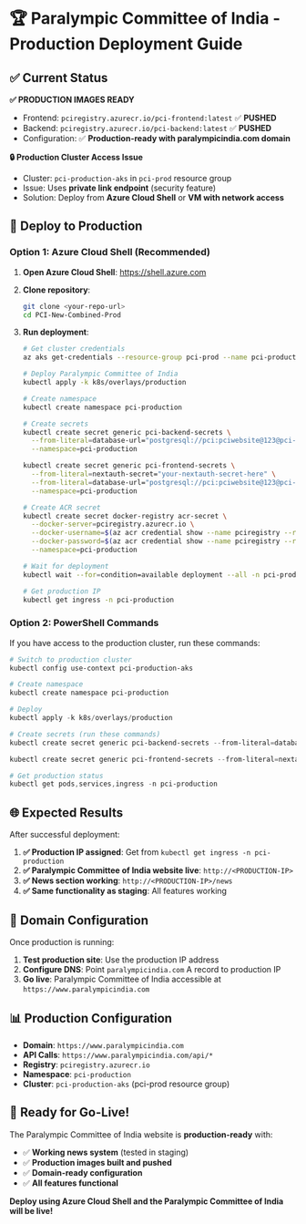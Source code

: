 # 🏆 Paralympic Committee of India - Production Deployment Guide

## ✅ **Current Status**

**✅ PRODUCTION IMAGES READY**
- Frontend: `pciregistry.azurecr.io/pci-frontend:latest` ✅ **PUSHED**
- Backend: `pciregistry.azurecr.io/pci-backend:latest` ✅ **PUSHED**
- Configuration: ✅ **Production-ready with paralympicindia.com domain**

**🔒 Production Cluster Access Issue**
- Cluster: `pci-production-aks` in `pci-prod` resource group
- Issue: Uses **private link endpoint** (security feature)
- Solution: Deploy from **Azure Cloud Shell** or **VM with network access**

## 🚀 **Deploy to Production**

### Option 1: Azure Cloud Shell (Recommended)

1. **Open Azure Cloud Shell**: https://shell.azure.com
2. **Clone repository**:
   ```bash
   git clone <your-repo-url>
   cd PCI-New-Combined-Prod
   ```

3. **Run deployment**:
   ```bash
   # Get cluster credentials
   az aks get-credentials --resource-group pci-prod --name pci-production-aks
   
   # Deploy Paralympic Committee of India
   kubectl apply -k k8s/overlays/production
   
   # Create namespace
   kubectl create namespace pci-production
   
   # Create secrets
   kubectl create secret generic pci-backend-secrets \
     --from-literal=database-url="postgresql://pci:pciwebsite@123@pci-postgres:5432/pci" \
     --namespace=pci-production
   
   kubectl create secret generic pci-frontend-secrets \
     --from-literal=nextauth-secret="your-nextauth-secret-here" \
     --from-literal=database-url="postgresql://pci:pciwebsite@123@pci-postgres:5432/pci" \
     --namespace=pci-production
   
   # Create ACR secret
   kubectl create secret docker-registry acr-secret \
     --docker-server=pciregistry.azurecr.io \
     --docker-username=$(az acr credential show --name pciregistry --resource-group pci-prod --query username -o tsv) \
     --docker-password=$(az acr credential show --name pciregistry --resource-group pci-prod --query passwords[0].value -o tsv) \
     --namespace=pci-production
   
   # Wait for deployment
   kubectl wait --for=condition=available deployment --all -n pci-production --timeout=600s
   
   # Get production IP
   kubectl get ingress -n pci-production
   ```

### Option 2: PowerShell Commands

If you have access to the production cluster, run these commands:

```powershell
# Switch to production cluster
kubectl config use-context pci-production-aks

# Create namespace
kubectl create namespace pci-production

# Deploy
kubectl apply -k k8s/overlays/production

# Create secrets (run these commands)
kubectl create secret generic pci-backend-secrets --from-literal=database-url="postgresql://pci:pciwebsite@123@pci-postgres:5432/pci" --namespace=pci-production

kubectl create secret generic pci-frontend-secrets --from-literal=nextauth-secret="your-nextauth-secret-here" --from-literal=database-url="postgresql://pci:pciwebsite@123@pci-postgres:5432/pci" --namespace=pci-production

# Get production status
kubectl get pods,services,ingress -n pci-production
```

## 🌐 **Expected Results**

After successful deployment:

1. **✅ Production IP assigned**: Get from `kubectl get ingress -n pci-production`
2. **✅ Paralympic Committee of India website live**: `http://<PRODUCTION-IP>`
3. **✅ News section working**: `http://<PRODUCTION-IP>/news`
4. **✅ Same functionality as staging**: All features working

## 🎯 **Domain Configuration**

Once production is running:

1. **Test production site**: Use the production IP address
2. **Configure DNS**: Point `paralympicindia.com` A record to production IP
3. **Go live**: Paralympic Committee of India accessible at `https://www.paralympicindia.com`

## 📊 **Production Configuration**

- **Domain**: `https://www.paralympicindia.com`
- **API Calls**: `https://www.paralympicindia.com/api/*`
- **Registry**: `pciregistry.azurecr.io`
- **Namespace**: `pci-production`
- **Cluster**: `pci-production-aks` (pci-prod resource group)

## 🏅 **Ready for Go-Live!**

The Paralympic Committee of India website is **production-ready** with:
- ✅ **Working news system** (tested in staging)
- ✅ **Production images built and pushed**
- ✅ **Domain-ready configuration**
- ✅ **All features functional**

**Deploy using Azure Cloud Shell and the Paralympic Committee of India will be live!**
